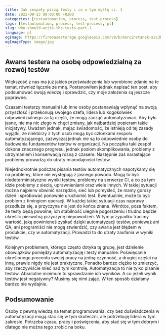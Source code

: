```yaml
---
title: Jak zespoły piszą testy i co o tym myślę cz. 1 
date: 2022-09-15 08:00:00 +0200
categories: [testautomation, process, test-process]
tags: [testautomation, process, test-process, pl]
slug: who-should-write-the-tests-part-1 
language: pl
ogImage: https://firebasestorage.googleapis.com/v0/b/marcinstanek-a2c3b.appspot.com/o/who-should-write-the-tests-part-1%2Fbusiness-team-meeting-boardroom-min.jpg?alt=media&token=e1f0adbd-3583-4f68-ab96-19f2d278ee67
ogImageType: image/jpg
---
```


## Awans testera na osobę odpowiedzialną za rozwój testów

Większość z nas ma już jakieś przeświadczenia lub wyrobione zdanie na te temat, również łącznie ze mną. Postanowiłem
jednak napisać ten post, aby podsumować swoją wiedzę i sprawdzić, czy moje założenia są jeszcze poprawne.

Czasami testerzy manualni lub inne osoby postanawiają wpłynąć na swoją przyszłość i przekonują swojego szefa, lidera lub
kogokolwiek odpowiedzialnego za tą część, że mogą zacząć automatyzować. Aby było jasne, nie ma nic złego w chęci zmiany,
jak najbardziej popieram takie inicjatywy. Uważam jednak, mając świadomość, że istnieją od tej zasady wyjątki, że
niektórzy z tych osób mogą być członkami zespołu automatyzującego, zazwyczaj jednak nie są to odpowiednie osoby do
budowania fundamentów testów w organizacji. Na początku taki zespół dokona znacznego progresu, jednak poziom
skomplikowania, problemy z utrzymaniem i konserwacją rosną z czasem. Następnie zaś narastające problemy prowadzą do
utraty miarodajności testów.

Niejednokrotnie podczas pisania testów automatycznych napotykamy się na problemy, które nie występują z jasnego powodu.
Mogą to być niedeterministyczne wyniki testów, problemy na serwerze CI, a co za tym idzie problemy z siecią,
uprawnieniami oraz wiele innych. W takiej sytuacji można najpierw obwinić narzędzie, sieć lub pomyśleć, że mamy gorszy
dzień i spróbować ponownie uruchomić test. Ewentualnie, może to być problem z timingiem operacji. W każdej takiej
sytuacji czas naprawy przedłuża się, a przyczyna nie jest do końca znana. Wkrótce, poza faktem, że testy będą powolne,
ich stabilność ulegnie pogorszeniu i trudno będzie określić pierwotną przyczynę niepowodzeń. W tym przypadku tracimy
wartość, jaką powinieneś zyskać dzięki automatyzacji testów, ponieważ ani QA, ani programiści nie mogą stwierdzić, czy
awaria jest błędem w produkcie, czy w automatyzacji. Prowadzi to do utraty zaufania w wyniki testów.

Kolejnym problemem, którego często dotyka tę grupę, jest dzielenie obowiązków pomiędzy automatyzację i testy manualne.
Poświęcanie określonego procentu swojej pracy na jedną czynność, a drugiej części na inną, prawie nigdy nie jest
praktyczne. Ponadto bardzo ciężko to zmierzyć, aby rzeczywiście mieć nad tym kontrolę. Automatyzacja to nie tylko
pisanie testów. Absolutne minimum to sprawdzanie ich wyników. A co jeżeli wynik testów jest negatywny? Musimy się nimi
zająć. W ten sposób działamy bardzo nie wydajnie.

## Podsumowanie

Osoby z pewną wiedzą na temat programowania, czy bez doświadczenia w automatyzacji mogą stać się w tym skuteczni, ale
potrzebuję lidera w tym zakresie. Potrzeba czasu, pracy i poświęcenia, aby stać się w tym dobrym i dlatego nie można
tego zrobić na boku.